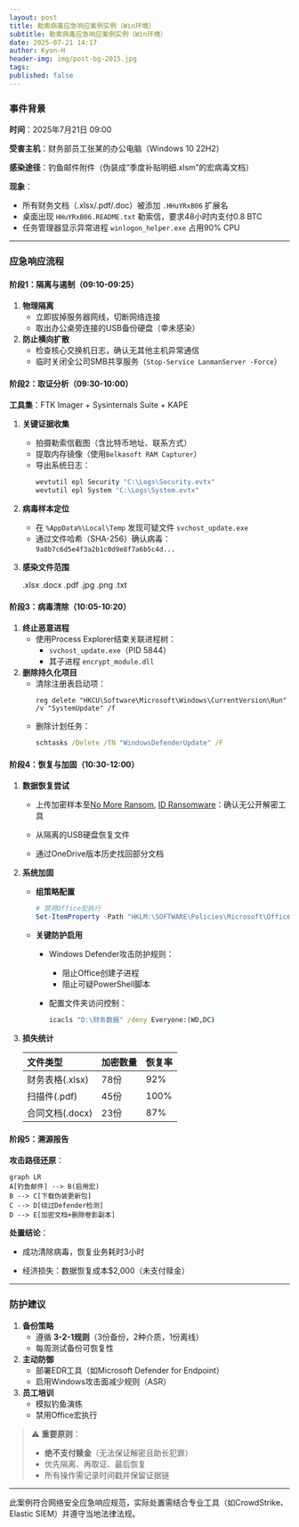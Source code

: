 ```yaml
---
layout: post
title: 勒索病毒应急响应案例实例（Win环境）
subtitle: 勒索病毒应急响应案例实例（Win环境）
date: 2025-07-21 14:17
author: Kyon-H
header-img: img/post-bg-2015.jpg
tags: 
published: false
---
```

### **事件背景**

**时间**：2025年7月21日 09:00  

**受害主机**：财务部员工张某的办公电脑（Windows 10 22H2）

**感染途径**：钓鱼邮件附件（伪装成“季度补贴明细.xlsm”的宏病毒文档）

**现象**：

- 所有财务文档（.xlsx/.pdf/.doc）被添加 `.HHuYRxB06` 扩展名
- 桌面出现 `HHuYRxB06.README.txt` 勒索信，要求48小时内支付0.8 BTC
- 任务管理器显示异常进程 `winlogon_helper.exe` 占用90% CPU

---

### **应急响应流程**

#### **阶段1：隔离与遏制（09:10-09:25）**

1. **物理隔离**
    - 立即拔掉服务器网线，切断网络连接
    - 取出办公桌旁连接的USB备份硬盘（幸未感染）
2. **防止横向扩散**
    - 检查核心交换机日志，确认无其他主机异常通信
    - 临时关闭全公司SMB共享服务（`Stop-Service LanmanServer -Force`）

#### **阶段2：取证分析（09:30-10:00）**

**工具集**：FTK Imager + Sysinternals Suite + KAPE

1. **关键证据收集**

    - 拍摄勒索信截图（含比特币地址、联系方式）
    - 提取内存镜像（使用`Belkasoft RAM Capturer`）
    - 导出系统日志：
    	```powershell
      wevtutil epl Security "C:\Logs\Security.evtx"
      wevtutil epl System "C:\Logs\System.evtx"
    	```

2. **病毒样本定位**

    - 在 `%AppData%\Local\Temp` 发现可疑文件 `svchost_update.exe`
    - 通过文件哈希（SHA-256）确认病毒：`9a8b7c6d5e4f3a2b1c0d9e8f7a6b5c4d...`

3. **感染文件范围**

    .xlsx .docx .pdf .jpg .png .txt

#### **阶段3：病毒清除（10:05-10:20）**

1. **终止恶意进程**
    - 使用Process Explorer结束关联进程树：
        - `svchost_update.exe`（PID 5844）
        - 其子进程 `encrypt_module.dll`
2. **删除持久化项目**
    - 清除注册表启动项：
        ```reg
        reg delete "HKCU\Software\Microsoft\Windows\CurrentVersion\Run" /v "SystemUpdate" /f
        ```
    - 删除计划任务：
        ```cmd
        schtasks /Delete /TN "WindowsDefenderUpdate" /F
        ```

#### **阶段4：恢复与加固（10:30-12:00）**

1. **数据恢复尝试**

    - 上传加密样本至[No More Ransom](https://www.nomoreransom.org/),  [ID Ransomware](https://id-ransomware.malwarehunterteam.com/)：确认无公开解密工具
      
    - 从隔离的USB硬盘恢复文件

    - 通过OneDrive版本历史找回部分文档

2. **系统加固**

    - **组策略配置**
      
        ```powershell
        # 禁用Office宏执行
        Set-ItemProperty -Path "HKLM:\SOFTWARE\Policies\Microsoft\Office\16.0\excel\security" -Name "VBAWarnings" -Value 4
        ```
        
    - **关键防护启用**

        - Windows Defender攻击防护规则：

          - 阻止Office创建子进程
          - 阻止可疑PowerShell脚本

        - 配置文件夹访问控制：

          ```cmd
          icacls "D:\财务数据" /deny Everyone:(WD,DC)
          ```

3. **损失统计**

    | 文件类型        | 加密数量 | 恢复率 |
    | :-------------- | :------- | :----- |
    | 财务表格(.xlsx) | 78份     | 92%    |
    | 扫描件(.pdf)    | 45份     | 100%   |
    | 合同文档(.docx) | 23份     | 87%    |

#### **阶段5：溯源报告**

**攻击路径还原**：

```mermaid
graph LR
A[钓鱼邮件] --> B(启用宏)
B --> C[下载伪装更新包]
C --> D[绕过Defender检测]
D --> E[加密文档+删除卷影副本]
```

**处置结论**：

- 成功清除病毒，恢复业务耗时3小时
  
- 经济损失：数据恢复成本$2,000（未支付赎金）
  

---

### **防护建议**

1. **备份策略**
    - 遵循 **3-2-1规则**（3份备份，2种介质，1份离线）
    - 每周测试备份可恢复性
2. **主动防御**
    - 部署EDR工具（如Microsoft Defender for Endpoint）
    - 启用Windows攻击面减少规则（ASR）
3. **员工培训**
    - 模拟钓鱼演练
    - 禁用Office宏执行

> ⚠️ **重要原则**：
> 
> - **绝不支付赎金**（无法保证解密且助长犯罪）
> - 优先隔离、再取证、最后恢复
> - 所有操作需记录时间戳并保留证据链

---

此案例符合网络安全应急响应规范，实际处置需结合专业工具（如CrowdStrike、Elastic SIEM）并遵守当地法律法规。